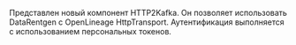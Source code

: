 Представлен новый компонент HTTP2Kafka. Он позволяет использовать DataRentgen с OpenLineage HttpTransport. Аутентификация выполняется с использованием персональных токенов.